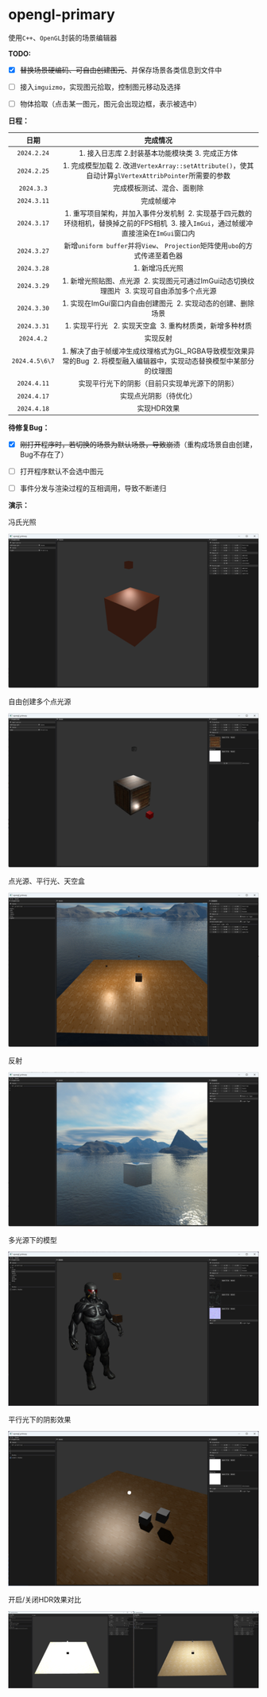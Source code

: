 # opengl-primary
使用`C++`、`OpenGL`封装的场景编辑器



**TODO:**

- [x] ~~替换场景硬编码、可自由创建图元~~、并保存场景各类信息到文件中
- [ ] 接入`imguizmo`，实现图元拾取，控制图元移动及选择
- [ ] 物体拾取（点击某一图元，图元会出现边框，表示被选中）



**日程：**

|      日期      |                           完成情况                           |
| :------------: | :----------------------------------------------------------: |
|  `2024.2.24`   |       1. 接入日志库 2.封装基本功能模块类 3. 完成正方体       |
|  `2024.2.25`   | 1. 完成模型加载 2. 改进`VertexArray::setAttribute()`，使其自动计算`glVertexAttribPointer`所需要的参数 |
|   `2024.3.3`   |                  完成模板测试、混合、面剔除                  |
|  `2024.3.11`   |                          完成帧缓冲                          |
|  `2024.3.17`   | 1. 重写项目架构，并加入事件分发机制  2. 实现基于四元数的环绕相机，替换掉之前的FPS相机  3. 接入`ImGui`，通过帧缓冲直接渲染在`ImGui`窗口内 |
|  `2024.3.27`   | 新增`uniform buffer`并将`View`、 `Projection`矩阵使用`ubo`的方式传递至着色器 |
|  `2024.3.28`   |                       1. 新增冯氏光照                        |
|  `2024.3.29`   | 1. 新增光照贴图、点光源  2. 实现图元可通过ImGui动态切换纹理图片  3. 实现可自由添加多个点光源 |
|  `2024.3.30`   | 1. 实现在ImGui窗口内自由创建图元  2. 实现动态的创建、删除场景 |
|  `2024.3.31`   |  1. 实现平行光   2. 实现天空盒  3. 重构材质类，新增多种材质  |
|   `2024.4.2`   |                           实现反射                           |
| `2024.4.5\6\7` | 1. 解决了由于帧缓冲生成纹理格式为GL_RGBA导致模型效果异常的Bug  2. 将模型融入编辑器中，实现动态替换模型中某部分的纹理图 |
|  `2024.4.11`   |        实现平行光下的阴影（目前只实现单光源下的阴影）        |
|  `2024.4.17`   |                    实现点光阴影（待优化）                    |
|  `2024.4.18`   |                         实现HDR效果                          |



**待修复Bug：**

- [x] ~~刚打开程序时，若切换的场景为默认场景，导致崩溃~~（重构成场景自由创建，Bug不存在了）
- [ ] 打开程序默认不会选中图元
- [ ] 事件分发与渲染过程的互相调用，导致不断递归



**演示：**

冯氏光照

![image-20240328183154922](image/README/image-20240328183154922.png)

自由创建多个点光源

![image-20240329205643433](image/README/image-20240329205643433.png)

点光源、平行光、天空盒

![image-20240401123028346](image/README/image-20240401123028346.png)

反射

![image-20240402155151861](image/README/image-20240402155151861.png)

多光源下的模型

![image-20240407140311256](image/README/image-20240407140311256.png)

平行光下的阴影效果

![](image/README/image-20240411203206174.png)

开启/关闭HDR效果对比

![](image/README/image-20240418171710844.png)
